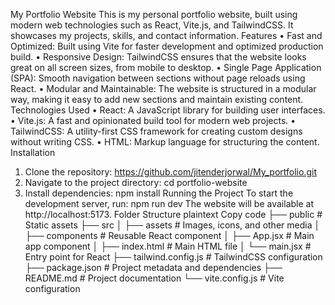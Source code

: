 My Portfolio Website
This is my personal portfolio website, built using modern web technologies such as React, Vite.js, and TailwindCSS. It showcases my projects, skills, and contact information.
Features
•	Fast and Optimized: Built using Vite for faster development and optimized production build.
•	Responsive Design: TailwindCSS ensures that the website looks great on all screen sizes, from mobile to desktop.
•	Single Page Application (SPA): Smooth navigation between sections without page reloads using React.
•	Modular and Maintainable: The website is structured in a modular way, making it easy to add new sections and maintain existing content.
Technologies Used
•	React: A JavaScript library for building user interfaces.
•	Vite.js: A fast and opinionated build tool for modern web projects.
•	TailwindCSS: A utility-first CSS framework for creating custom designs without writing CSS.
•	HTML: Markup language for structuring the content.
Installation
1.	Clone the repository: 
https://github.com/jitenderjorwal/My_portfolio.git
2.	Navigate to the project directory:
cd portfolio-website
3.	Install dependencies:
npm install
Running the Project
To start the development server, run:
npm run dev
The website will be available at http://localhost:5173.
Folder Structure
plaintext
Copy code
├── public            # Static assets
├── src
│   ├── assets        # Images, icons, and other media
│   ├── components    # Reusable React component
│   ├── App.jsx       # Main app component
│   ├── index.html    # Main HTML file
│   └── main.jsx      # Entry point for React
├── tailwind.config.js # TailwindCSS configuration
├── package.json      # Project metadata and dependencies
├── README.md         # Project documentation
└── vite.config.js    # Vite configuration


